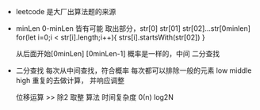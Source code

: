 - leetcode 是大厂出算法题的来源
- minLen 0-minLen 皆有可能
  取出部分，str[0] str[01] str[02]...str[0minlen]
  for(let i=0;i < str[i].length;i++){
      strs[i].startsWith(str[02])
  }

  从后面开始[0minLen] [0minLen-1]
  概率是一样的，中间  二分查找

- 二分查找
  每次从中间查找，符合概率 每次都可以排除一般的元素
  low middle high 重复的去做计算， 并响应调整

  位移运算 >> 除2 取整 
  算法 时间复杂度 0(n) log2N